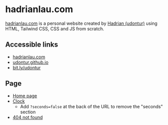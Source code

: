 # hadrianlau.com
[hadrianlau.com](https://hadrianlau.com) is a personal website created by [Hadrian (udontur)](https://github.com/udontur) using HTML, Tailwind CSS, CSS and JS from scratch.

## Accessible links
- [hadrianlau.com](https://hadrianlau.com)
- [udontur.github.io](https://udontur.github.io)
- [bit.ly/udontur](https://bit.ly/udontur)

## Page
- [Home page](https://hadrianlau.com)
- [Clock](https://hadrianlau.com/clock)
  - Add `?seconds=false` at the back of the URL to remove the "seconds" section
- [404 not found](https://hadrianlau.com/404.html)
